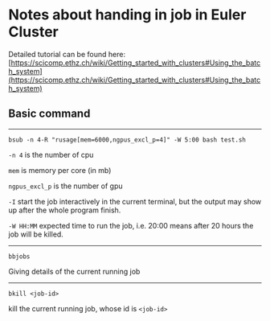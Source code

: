 # Notes about handing in job in Euler Cluster

Detailed tutorial can be found here: [https://scicomp.ethz.ch/wiki/Getting_started_with_clusters#Using_the_batch_system](https://scicomp.ethz.ch/wiki/Getting_started_with_clusters#Using_the_batch_system)
## Basic command
---
```
bsub -n 4-R "rusage[mem=6000,ngpus_excl_p=4]" -W 5:00 bash test.sh 
```
```-n 4``` is the number of cpu

```mem``` is memory per core (in mb)

```ngpus_excl_p``` is the number of gpu

```-I```  start the job interactively in the current terminal, but the output may show up after the whole program finish.

```-W HH:MM``` expected time to run the job, i.e. 20:00 means after 20 hours the job will be killed.

---
```
bbjobs
```
Giving details of the current running job

---
```
bkill <job-id>
```
kill the current running job, whose id is ```<job-id>```
